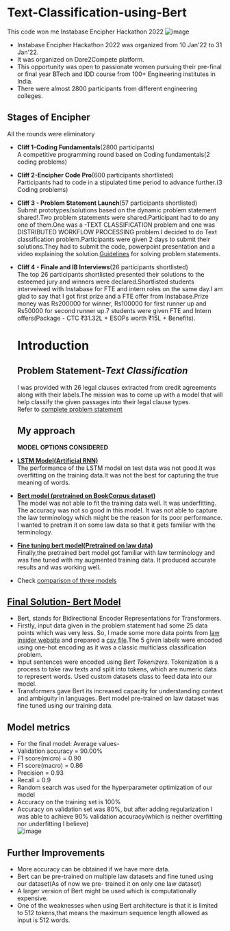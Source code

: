 # Text-Classification-using-Bert
This code won me Instabase Encipher Hackathon 2022
![image](https://user-images.githubusercontent.com/45576314/153232282-2f08756a-951e-4d83-a23a-6110acbff7e0.png)

* Instabase Encipher Hackathon 2022 was organized from 10 Jan'22 to 31 Jan'22.
* It was organized on Dare2Compete platform.
* This opportunity was open to passionate women pursuing their pre-final or final year BTech and IDD course from 100+ Engineering institutes in India.
* There were almost 2800 participants from different engineering colleges.

## Stages of Encipher
All the rounds were eliminatory
* **Cliff 1-Coding Fundamentals**(2800 participants)  
  A competitive programming round based on Coding fundamentals(2 coding problems)
* **Cliff 2-Encipher Code Pro**(600 participants shortlisted)  
  Participants had to code in a stipulated time period to advance further.(3 Coding problems)
* **Cliff 3 - Problem Statement Launch**(57 participants shortlisted)  
  Submit prototypes/solutions based on the dynamic problem statement shared!.Two problem statements were shared.Participant had to do any one of them.One was a -TEXT             CLASSIFICATION problem and one was DISTRIBUTED WORKFLOW PROCESSING problem.I decided to do Text classification problem.Participants were given 2 days to submit their           solutions.They had to submit the code, powerpoint presentation and a video explaining the solution.[Guidelines](https://github.com/ishitajain123/Text-Classification-using-Bert/blob/main/Guidelines%20to%20attempt%20the%20Encipher%20Problem%20Statement.pdf) for solving problem statements.
* **Cliff 4 - Finale and IB Interviews**(26 participants shortlisted)  
  The top 26 participants shortlisted presented their solutions to the esteemed jury and winners were declared.Shortlisted students interveiwed with Instabase for FTE and 
  intern roles on the same day.I am glad to say that I got first prize and a FTE offer from Instabase.Prize money was Rs200000 for winner, Rs100000 for first runner up and       Rs50000 for second runner up.7 students were given FTE and Intern offers(Package - CTC ₹31.32L + ESOPs worth ₹15L + Benefits).
  
  # Introduction
  ## Problem Statement-*Text Classification*
  I was provided with 26 legal clauses extracted from credit agreements along with their labels.The mission was to come up with a model that will help classify the given passages into their legal clause types.  
  Refer to [complete problem statement](https://github.com/ishitajain123/Text-Classification-using-Bert/blob/main/Instabase%20Encipher%20Problem%20Statement%20(1)%20Text%20Classification.pdf)
  
  ## My approach
  **MODEL OPTIONS CONSIDERED**  
  
* [**LSTM Model(Artificial RNN)**](https://colab.research.google.com/drive/1-1i0S_kIAQDDggv8sFn-Ao2csQTbz2WR?usp=sharing)   
The performance of the LSTM model on test data was not good.It was overfitting on the training data.It was not the best for capturing  the true meaning of words.  
* [**Bert model (pretrained on BookCorpus dataset)**](https://colab.research.google.com/drive/1kc_ypj5diUcdQyjpGWmhQY-k7R2BbYqH?usp=sharing)  
The model was not able to fit the training data well. It was underfitting. The accuracy was not so good in this model. It was not able to capture the law terminology which might be the reason for its poor performance. I wanted to pretrain it on some law data so that it gets familiar with the terminology.
* [**Fine tuning bert model(Pretrained on law data)** ]( https://github.com/ishitajain123/Text-Classification-using-Bert/blob/main/Ishita_Jain_text_classification_Submission_code.ipynb)  
Finally,the pretrained bert model got familiar with law terminology and was fine tuned with my augmented training data. It produced accurate results and was working well.

* Check [comparison of three models](https://github.com/ishitajain123/Text-Classification-using-Bert/blob/main/Comparision%20of%203%20models.pdf)

## [Final Solution- Bert Model](https://github.com/ishitajain123/Text-Classification-using-Bert/blob/main/Ishita_Jain_text_classification_Submission_code.ipynb)
* Bert, stands for Bidirectional Encoder Representations for Transformers.
* Firstly, input data given in the problem statement had some 25 data points which was very less. So, I made some more data points from [law insider website](https://www.lawinsider.com/clauses) and prepared a [csv file](https://github.com/ishitajain123/Text-Classification-using-Bert/blob/main/inputs_final.csv).The 5 given labels were encoded using one-hot encoding as it was a classic multiclass classification problem.
* Input sentences were encoded using *Bert Tokenizers*. Tokenization is a process to take raw texts and split into tokens, which are numeric data to represent words. Used custom datasets class to feed data into our model.
* Transformers gave Bert its increased capacity for understanding context and ambiguity in languages. Bert model pre-trained on law dataset was fine tuned using our training data.

## Model metrics
* For the final model: Average values-  
* Validation accuracy = 90.00%  
* F1 score(micro) = 0.90  
* F1 score(macro) = 0.86  
* Precision = 0.93  
* Recall = 0.9  
* Random search was used for the hyperparameter optimization of our model   
* Accuracy on the training set is 100%  
* Accuracy on validation set was 80%, but after adding regularization I was able to achieve 90% validation accuracy(which is neither overfitting nor underfitting I believe)  
![image](https://user-images.githubusercontent.com/45576314/153241595-7ec86ef6-491d-4c5a-9b04-d37f0f3b10cc.png)

## Further Improvements
* More accuracy can be obtained if we have more data.
* Bert can be pre-trained on multiple law datasets and fine tuned using our dataset(As of now we pre- trained  it on only  one law dataset)
* A larger version of Bert might be used which is computationally expensive.
* One of the weaknesses when using Bert architecture is that it is limited to 512 tokens,that means the maximum sequence length allowed as input is 512 words.



  
  

